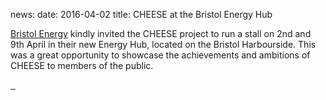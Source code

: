 news:
date: 2016-04-02
title: CHEESE at the Bristol Energy Hub

[Bristol Energy](www.bristol-energy.co.uk) kindly invited the CHEESE project to
run a stall on 2nd and 9th April in their new Energy Hub, located on the
Bristol Harbourside. This was a great opportunity to showcase the achievements
and ambitions of CHEESE to members of the public.

<div class="thumbs">
  <a href="javascript:void(0)" class="pop">
    <img src="{{'static/images/2016-04-energy-hub/energy-hub1.jpg'|thumbnail('100x100')}}"
         alt="">
  </a>
  <a href="javascript:void(0)" class="pop">
    <img src="{{'static/images/2016-04-energy-hub/energy-hub2.jpg'|thumbnail('100x100')}}"
         alt="">
  </a>
  <a href="javascript:void(0)" class="pop">
    <img src="{{'static/images/2016-04-energy-hub/energy-hub3.jpg'|thumbnail('100x100')}}"
         alt="">
  </a>
</div>
